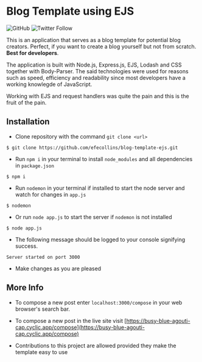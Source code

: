 # Blog Template using EJS

![GitHub](https://img.shields.io/github/license/efecollins/blog-template-ejs)
![Twitter Follow](https://img.shields.io/twitter/follow/EfeCollins7?color=blue&style=social)

This is an application that serves as a blog template for potential blog creators. Perfect, if you want to create a blog yourself but not from scratch. **Best for developers**.

The application is built with Node.js, Express.js, EJS, Lodash and CSS together with Body-Parser. The said technologies were used for reasons such as speed, efficiency and readability since most developers have a working knowlegde of JavaScript.

Working with EJS and request handlers was quite the pain and this is the fruit of the pain.

## Installation
- Clone repository with the command `git clone <url>`
```
$ git clone https://github.com/efecollins/blog-template-ejs.git
```

- Run `npm i` in your terminal to install `node_modules` and all dependencies in `package.json`
```
$ npm i
```
- Run `nodemon` in your terminal if installed to start the node server and watch for changes in `app.js`
```
$ nodemon
```

- Or run `node app.js` to start the server if `nodemon` is not installed
```
$ node app.js
```

- The following message should be logged to your console signifying success.

```
Server started on port 3000
```

- Make changes as you are pleased

## More Info
- To compose a new post enter `localhost:3000/compose` in your web browser's search bar.

- To compose a new post in the live site visit [https://busy-blue-agouti-cap.cyclic.app/compose](https://busy-blue-agouti-cap.cyclic.app/compose)

- Contributions to this project are allowed provided they make the template easy to use